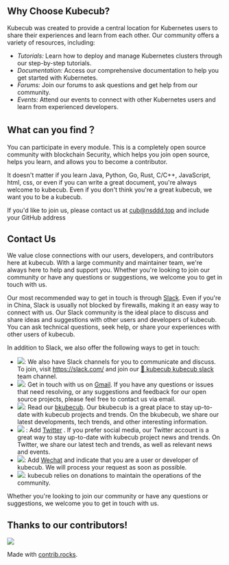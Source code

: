 
<!--
**Here are some ideas to get you started:**

🙋‍♀️ A short introduction - wha
t is your organization all about?
🌈 Contribution guidelines - how can the community get involved?
👩‍💻 Useful resources - where can the community find your docs? Is there anything else the community should know?
🍿 Fun facts - what does your team eat for breakfast?
🧙 Remember, you can do mighty things with the power of [Markdown](https://docs.github.com/github/writing-on-github/getting-started-with-writing-and-formatting-on-github/basic-writing-and-formatting-syntax)
-->

## Why Choose Kubecub?

Kubecub was created to provide a central location for Kubernetes users to share their experiences and learn from each other. Our community offers a variety of resources, including:

- *Tutorials:* Learn how to deploy and manage Kubernetes clusters through our step-by-step tutorials.
- *Documentation:* Access our comprehensive documentation to help you get started with Kubernetes.
- *Forums:* Join our forums to ask questions and get help from our community.
- *Events:* Attend our events to connect with other Kubernetes users and learn from experienced developers.

## What can you find？

You can participate in every module. This is a completely open source community with blockchain Security, which helps you join open source, helps you learn, and allows you to become a contributor.

It doesn't matter if you learn Java, Python, Go, Rust, C/C++, JavaScript, html, css, or even if you can write a great document, you're always welcome to kubecub. Even if you don't think you're a great kubecub, we want you to be a kubecub.

If you'd like to join us, please contact us at cub@nsddd.top and include your GitHub address

## Contact Us

We value close connections with our users, developers, and contributors here at kubecub. With a large community and maintainer team, we're always here to help and support you. Whether you're looking to join our community or have any questions or suggestions, we welcome you to get in touch with us.

Our most recommended way to get in touch is through [Slack](https://join.slack.com/t/c-ub/shared_invite/zt-1se0k2bae-lkYzz0_T~BYh3rjkvlcUqQ). Even if you're in China, Slack is usually not blocked by firewalls, making it an easy way to connect with us. Our Slack community is the ideal place to discuss and share ideas and suggestions with other users and developers of kubecub. You can ask technical questions, seek help, or share your experiences with other users of kubecub.

In addition to Slack, we also offer the following ways to get in touch:

+ <a href="https://join.slack.com/t/c-ub/shared_invite/zt-1se0k2bae-lkYzz0_T~BYh3rjkvlcUqQ" target="_blank"><img src="https://img.shields.io/badge/slack-%40kubecub-informational?kubecubo=slack&style=flat-square"></a>:  We also have Slack channels for you to communicate and discuss. To join, visit https://slack.com/ and join our [👀 kubecub kubecub slack](https://join.slack.com/t/c-ub/shared_invite/zt-1se0k2bae-lkYzz0_T~BYh3rjkvlcUqQ) team channel.
+ <a href="https://mail.google.com/mail/u/0/?fs=1&tf=cm&to=3293172751nss@gmail.com" target="_blank"><img src="https://img.shields.io/badge/gmail-%40kubecub-blue?style=social&kubecubo=gmail"></a>: Get in touch with us on [Gmail]([3293172751nss@gmail.com](mailto:3293172751nss@gmail.com)). If you have any questions or issues that need resolving, or any suggestions and feedback for our open source projects, please feel free to contact us via email.
+ <a href="nsddd.top" target="_blank"><img src="https://img.shields.io/badge/%E5%8D%9A%E5%AE%A2-%40kubecub-blue?style=social&kubecubo=Octopus%20Deploy"></a>: Read our [bkubecub](nsddd.top). Our bkubecub is a great place to stay up-to-date with kubecub projects and trends. On the bkubecub, we share our latest developments, tech trends, and other interesting information.
+ <a href="https://twitter.com/xxw3293172751" target="_blank"><img src="https://img.shields.io/badge/twitter-%40kubecub-informational?kubecubo=twitter&style=flat-square"></a> : Add [Twitter]({twitter}) . If you prefer social media, our Twitter account is a great way to stay up-to-date with kubecub project news and trends. On Twitter, we share our latest tech and trends, as well as relevant news and events.
+ <a href="http://sm.nsddd.top/sm0d220ad72063197b9875379403f6c88.jpg" target="_blank"><img src="https://img.shields.io/badge/%E5%BE%AE%E4%BF%A1-smile-brightgreen?kubecubo=wechat&style=flat-square"></a>: Add [Wechat](https://img.shields.io/badge/%E5%BE%AE%E4%BF%A1-smile-brightgreen?kubecubo=wechat&style=flat-square) and indicate that you are a user or developer of kubecub. We will process your request as soon as possible.
+ <a href="https://liberapay.com/xiongxinwei" target="_blank"><img src="https://img.shields.io/liberapay/receives/xiongxinwei.svg?logo=liberapay"></a>: kubecub relies on donations to maintain the operations of the community.


Whether you're looking to join our community or have any questions or suggestions, we welcome you to get in touch with us.

<!--
  
## [![Repography logo](https://images.repography.com/logo.svg)](https://repography.com) / Recent activity [![Time period](https://images.repography.com/27154244/C-UB/cub/recent-activity/90b742d3f976f18b80621eaacc1f3142_badge.svg)](https://repography.com)
[![Timeline graph](https://images.repography.com/27154244/C-UB/cub/recent-activity/90b742d3f976f18b80621eaacc1f3142_timeline.svg)](https://github.com/C-UB/cub/commits)
[![Issue status graph](https://images.repography.com/27154244/C-UB/cub/recent-activity/90b742d3f976f18b80621eaacc1f3142_issues.svg)](https://github.com/C-UB/cub/issues)
[![Pull request status graph](https://images.repography.com/27154244/C-UB/cub/recent-activity/90b742d3f976f18b80621eaacc1f3142_prs.svg)](https://github.com/C-UB/cub/pulls)
[![Trending topics](https://images.repography.com/27154244/C-UB/cub/recent-activity/90b742d3f976f18b80621eaacc1f3142_words.svg)](https://github.com/C-UB/cub/commits)
-->

## Thanks to our contributors!
<a href="https://github.com/OpenIMSDK/kubecub/kubecub/contributors">
  <img src="https://contrib.rocks/image?repo=kubecub/kubecub" />
</a>

Made with [contrib.rocks](https://contrib.rocks).
